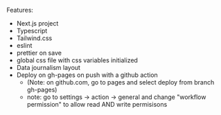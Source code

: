 Features:

- Next.js project
- Typescript
- Tailwind.css
- eslint
- prettier on save
- global css file with css variables initialized
- Data journalism layout
- Deploy on gh-pages on push with a github action
  - (Note: on github.com, go to pages and select deploy from branch gh-pages)
  - note: go to settings -> action -> general and change "workflow permission" to allow read AND write permisisons

